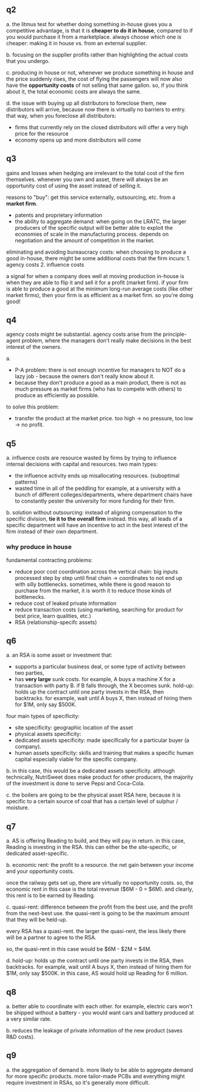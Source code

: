 ## q2
a. the litmus test for whether doing something in-house gives you a competitive advantage, is that it is **cheaper to do it in house**, compared to if you would purchase it from a marketplace. always choose which one is cheaper: making it in house vs. from an external supplier.

b. focusing on the supplier profits rather than highlighting the actual costs that you undergo. 

c. producing in house or not, whenever we produce something in house and the price suddenly rises, the cost of flying the passengers will now also have the **opportunity costs** of not selling that same gallon. so, if you think about it, the total economic costs are always the same.

d. the issue with buying up all distributors to foreclose them, new distributors will arrive, because now there is virtually no barriers to entry.
that way, when you foreclose all distributors:
- firms that currently rely on the closed distributors will offer a very high price for the resource
- economy opens up and more distributors will come

## q3
gains and losses when hedging are irrelevant to the total cost of the firm themselves. whenever you own and asset, there will always be an opportunity cost of using the asset instead of selling it.

reasons to "buy": get this service externally, outsourcing, etc. from a **market firm**.
- patents and proprietary information
- the ability to aggregate demand: when going on the LRATC, the larger producers of the specific output will be better able to exploit the economies of scale in the manufacturing process. depends on negotiation and the amount of competition in the market.

eliminating and avoiding bureaucracy costs: when choosing to produce a good in-house, there might be some additional costs that the firm incurs:
	1. agency costs
	2. influence costs
	
a signal for when a company does well at moving production in-house is when they are able to flip it and sell it for a profit (market firm). if your firm is able to produce a good at the minimum long-run average costs (like other market firms), then your firm is as efficient as a market firm. so you're doing good!

## q4
agency costs might be substantial. agency costs arise from the principle-agent problem, where the managers don't really make decisions in the best interest of the owners.

a. 
- P-A problem: there is not enough incentive for managers to NOT do a lazy job - because the owners don't really know about it.
- because they don't produce a good as a main product, there is not as much pressure as market firms (who has to compete with others) to produce as efficiently as possible.
	
to solve this problem:
- transfer the product at the market price. too high -> no pressure, too low -> no profit.

## q5
a.
influence costs are resource wasted by firms by trying to influence internal decisions with capital and resources. two main types:
- the influence activity ends up misallocating resources. (suboptimal patterns)
- wasted time in all of the peddling
for example, at a university with a bunch of different colleges/departments, where department chairs have to constantly pester the university for more funding for their firm.

b. solution without outsourcing: instead of aligning compensation to the specific division, **tie it to the overall firm** instead. this way, all leads of a specific department will have an incentive to act in the best interest of the firm instead of their own department.

### why produce in house
fundamental contracting problems:
- reduce poor cost coordination across the vertical chain: big inputs processed step by step until final chain -> coordinates to not end up with silly bottlenecks. sometimes, while there is good reason to purchase from the market, it is worth it to reduce those kinds of bottlenecks.
- reduce cost of leaked private information
- reduce transaction costs (using marketing, searching for product for best price, learn qualities, etc.)
- RSA (relationship-specifc assets)
## q6
a. an RSA is some asset or investment that:
- supports a particular business deal, or some type of activity between two parties,
- has **very large** sunk costs. 
	for example, A buys a machine X for a transaction with party B. if B falls through, the X becomes sunk.
hold-up: holds up the contract until one party invests in the RSA, then backtracks. for example, wait until A buys X, then instead of hiring them for $1M, only say $500K.

four main types of specificity:
- site specificity: geographic location of the asset
- physical assets specificity: 
- dedicated assets specificity: made specifically for a particular buyer (a company). 
- human assets specificity: skills and training that makes a specific human capital especially viable for the specific company.

b. in this case, this would be a dedicated assets specificity. although technically, NutriSweet does make product for other producers, the majority of the investment is done to serve Pepsi and Coca-Cola. 

c. the boilers are going to be the physical asset RSA here, because it is specific to a certain source of coal that has a certain level of sulphur / moisture.

## q7

a. AS is offering Reading to build, and they will pay in return. in this case, Reading is investing in the RSA. this can either be the site-specific, or dedicated asset-specific. 

b. 
economic rent: the profit to a resource. the net gain between your income and your opportunity costs. 

once the railway gets set up, there are virtually no opportunity costs. so, the economic rent in this case is the total revenue ($6M - 0 = $6M). and clearly, this rent is to be earned by Reading.

c. 
quasi-rent: difference between the profit from the best use, and the profit from the next-best use. the quasi-rent is going to be the maximum amount that they will be held-up. 

every RSA has a quasi-rent. the larger the quasi-rent, the less likely there will be a partner to agree to the RSA. 

so, the quasi-rent in this case would be $6M - $2M = $4M.

d.
hold-up: holds up the contract until one party invests in the RSA, then backtracks. for example, wait until A buys X, then instead of hiring them for $1M, only say $500K. in this case, AS would hold up Reading for 6 million.
## q8
a. better able to coordinate with each other. for example, electric cars won't be shipped without  a battery - you would want cars and battery produced at a very similar rate.

b. reduces the leakage of private information of the new product (saves R&D costs).

## q9
a. the aggregation of demand
b. more likely to be able to aggregate demand for more specific products. more tailor-made PCBs and everything might require investment in RSAs, so it's generally more difficult.